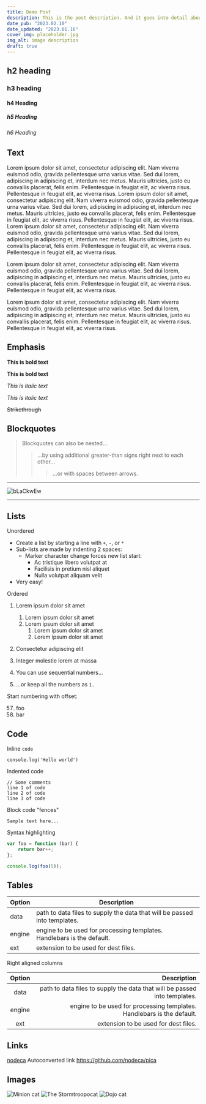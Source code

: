 ```yaml
---
title: Demo Post
description: This is the post description. And it goes into detail about stuff and stuff and moreeeeeeeee stuff.
date_pub: "2023.02.10"
date_updated: "2023.01.16"
cover_img: placeholder.jpg
img_alt: image description
draft: true
---
```


## h2 heading

### h3 heading

#### h4 Heading

##### h5 Heading

###### h6 Heading

## Text

Lorem ipsum dolor sit amet, consectetur adipiscing elit. Nam viverra euismod odio, gravida pellentesque urna varius vitae. Sed dui lorem, adipiscing in adipiscing et, interdum nec metus. Mauris ultricies, justo eu convallis placerat, felis enim. Pellentesque in feugiat elit, ac viverra risus. Pellentesque in feugiat elit, ac viverra risus.
Lorem ipsum dolor sit amet, consectetur adipiscing elit. Nam viverra euismod odio, gravida pellentesque urna varius vitae. Sed dui lorem, adipiscing in adipiscing et, interdum nec metus. Mauris ultricies, justo eu convallis placerat, felis enim. Pellentesque in feugiat elit, ac viverra risus. Pellentesque in feugiat elit, ac viverra risus.
Lorem ipsum dolor sit amet, consectetur adipiscing elit. Nam viverra euismod odio, gravida pellentesque urna varius vitae. Sed dui lorem, adipiscing in adipiscing et, interdum nec metus. Mauris ultricies, justo eu convallis placerat, felis enim. Pellentesque in feugiat elit, ac viverra risus. Pellentesque in feugiat elit, ac viverra risus.

Lorem ipsum dolor sit amet, consectetur adipiscing elit. Nam viverra euismod odio, gravida pellentesque urna varius vitae. Sed dui lorem, adipiscing in adipiscing et, interdum nec metus. Mauris ultricies, justo eu convallis placerat, felis enim. Pellentesque in feugiat elit, ac viverra risus. Pellentesque in feugiat elit, ac viverra risus.

Lorem ipsum dolor sit amet, consectetur adipiscing elit. Nam viverra euismod odio, gravida pellentesque urna varius vitae. Sed dui lorem, adipiscing in adipiscing et, interdum nec metus. Mauris ultricies, justo eu convallis placerat, felis enim. Pellentesque in feugiat elit, ac viverra risus. Pellentesque in feugiat elit, ac viverra risus.

## Emphasis

**This is bold text**

**This is bold text**

_This is italic text_

_This is italic text_

~~Strikethrough~~

## Blockquotes

> Blockquotes can also be nested...
>
> > ...by using additional greater-than signs right next to each other...
> >
> > > ...or with spaces between arrows.

---

![bLaCkwEw](https://avatars.githubusercontent.com/u/35146970 "bLaCkwEw")

---

## Lists

Unordered

- Create a list by starting a line with `+`, `-`, or `*`
- Sub-lists are made by indenting 2 spaces:
  - Marker character change forces new list start:
    - Ac tristique libero volutpat at
    * Facilisis in pretium nisl aliquet
    - Nulla volutpat aliquam velit
- Very easy!

Ordered

1. Lorem ipsum dolor sit amet
   1. Lorem ipsum dolor sit amet
   1. Lorem ipsum dolor sit amet
      1. Lorem ipsum dolor sit amet
      1. Lorem ipsum dolor sit amet
1. Consectetur adipiscing elit
1. Integer molestie lorem at massa

1. You can use sequential numbers...
1. ...or keep all the numbers as `1.`

Start numbering with offset:

57. foo
58. bar

## Code

Inline `code`

`console.log('Hello world')`

Indented code

    // Some comments
    line 1 of code
    line 2 of code
    line 3 of code

Block code "fences"

```
Sample text here...
```

Syntax highlighting

```js
var foo = function (bar) {
	return bar++;
};

console.log(foo(5));
```

## Tables

| Option | Description                                                               |
| ------ | ------------------------------------------------------------------------- |
| data   | path to data files to supply the data that will be passed into templates. |
| engine | engine to be used for processing templates. Handlebars is the default.    |
| ext    | extension to be used for dest files.                                      |

Right aligned columns

| Option |                                                               Description |
| :----: | ------------------------------------------------------------------------: |
|  data  | path to data files to supply the data that will be passed into templates. |
| engine |    engine to be used for processing templates. Handlebars is the default. |
|  ext   |                                      extension to be used for dest files. |

## Links

[nodeca](https://dev.nodeca.com)
Autoconverted link https://github.com/nodeca/pica

## Images

![Minion cat](https://octodex.github.com/images/minion.png "Minion cat")
![The Stormtroopocat](https://octodex.github.com/images/stormtroopocat.jpg "The Stormtroopocat")
![Dojo cat](https://octodex.github.com/images/dojocat.jpg "Dojo cat")
